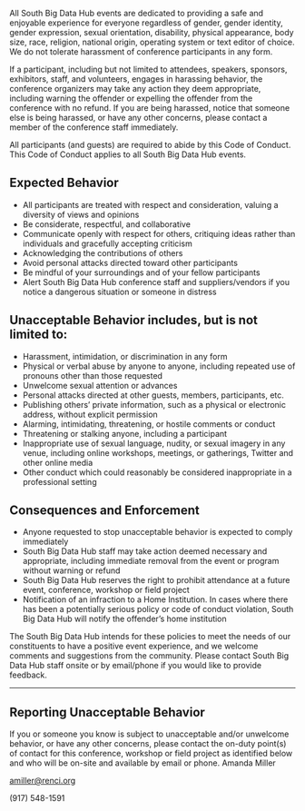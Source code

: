 All South Big Data Hub events are dedicated to providing a safe and enjoyable experience for everyone regardless of gender, gender identity, gender expression, sexual orientation, disability, physical appearance, body size, race, religion, national origin, operating system or text editor of choice. We do not tolerate harassment of conference participants in any form.

If a participant, including but not limited to attendees, speakers, sponsors, exhibitors, staff, and volunteers, engages in harassing behavior, the conference organizers may take any action they deem appropriate, including warning the offender or expelling the offender from the conference with no refund. If you are being harassed, notice that someone else is being harassed, or have any other concerns, please contact a member of the conference staff immediately.

All participants (and guests) are required to abide by this Code of Conduct. This Code of Conduct applies to all South Big Data Hub events.

## Expected Behavior

- All participants are treated with respect and consideration, valuing a diversity of views and opinions
- Be considerate, respectful, and collaborative
- Communicate openly with respect for others, critiquing ideas rather than individuals and gracefully accepting criticism
- Acknowledging the contributions of others
- Avoid personal attacks directed toward other participants
- Be mindful of your surroundings and of your fellow participants
- Alert South Big Data Hub conference staff and suppliers/vendors if you notice a dangerous situation or someone in distress

## Unacceptable Behavior includes, but is not limited to:

- Harassment, intimidation, or discrimination in any form
- Physical or verbal abuse by anyone to anyone, including repeated use of pronouns other than those requested
- Unwelcome sexual attention or advances
- Personal attacks directed at other guests, members, participants, etc.
- Publishing others’ private information, such as a physical or electronic address, without explicit permission
- Alarming, intimidating, threatening, or hostile comments or conduct
- Threatening or stalking anyone, including a participant
- Inappropriate use of sexual language, nudity, or sexual imagery in any ​​venue, including online workshops, meetings, or gatherings, Twitter and other online media
- Other conduct which could reasonably be considered inappropriate in a professional setting

## Consequences and Enforcement

- Anyone requested to stop unacceptable behavior is expected to comply immediately
- South Big Data Hub staff may take action deemed necessary and appropriate, including immediate removal from the event or program without warning or refund
- South Big Data Hub reserves the right to prohibit attendance at a future event, conference, workshop or field project
- Notification of an infraction to a Home Institution. In cases where there has been a potentially serious policy or code of conduct violation, South Big Data Hub will notify the offender’s home institution

The South Big Data Hub intends for these policies to meet the needs of our constituents to have a positive event experience, and we welcome comments and suggestions from the community. Please contact South Big Data Hub staff onsite or by email/phone if you would like to provide feedback.

---

## Reporting Unacceptable Behavior

If you or someone you know is subject to unacceptable and/or unwelcome behavior, or have any other concerns, please contact the on-duty point(s) of contact for this conference, workshop or field project as identified below and who will be on-site and available by email or phone.
Amanda Miller

[amiller@renci.org](mailto:amiller@renci.org)

(917) 548-1591
